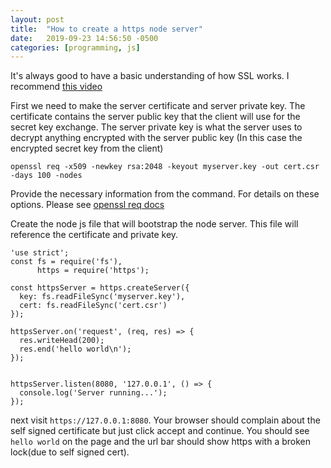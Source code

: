 ```yaml
---
layout: post
title:  "How to create a https node server"
date:   2019-09-23 14:56:50 -0500
categories: [programming, js]
---
```

It's always good to have a basic understanding of how SSL works. I recommend [this video](https://www.youtube.com/watch?v=T4Df5_cojAs) 

First we need to make the server certificate and server private key. The certificate contains the server public key that the client will use for the secret key exchange. The server private key is what the server uses to decrypt anything encrypted with the server public key (In this case the encrypted secret key from the client)

```
openssl req -x509 -newkey rsa:2048 -keyout myserver.key -out cert.csr -days 100 -nodes
```
Provide the necessary information from the command. For details on these options. Please see [openssl req docs](https://www.openssl.org/docs/man1.0.2/man1/openssl-req.html)


Create the node js file that will bootstrap the node server. This file will reference the certificate and private key.

```
'use strict';
const fs = require('fs'),
      https = require('https');

const httpsServer = https.createServer({
  key: fs.readFileSync('myserver.key'),
  cert: fs.readFileSync('cert.csr')
});

httpsServer.on('request', (req, res) => {
  res.writeHead(200);
  res.end('hello world\n');
});


httpsServer.listen(8080, '127.0.0.1', () => {
  console.log('Server running...');
});
```

next visit `https://127.0.0.1:8080`. Your browser should complain about the self signed certificate but just click accept and continue. You should see `hello world` on the page and the url bar should show https with a broken lock(due to self signed cert).





